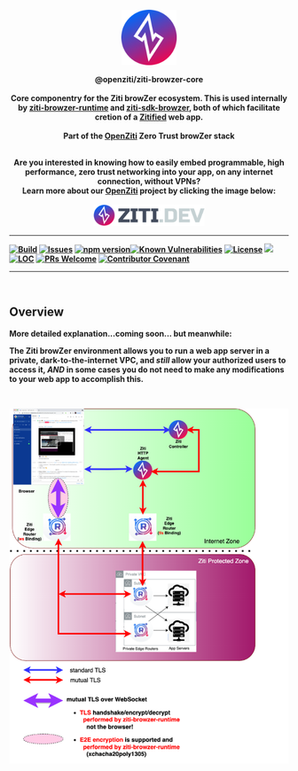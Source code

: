 <p align="center" width="100%">
<a href="https://ziti.dev"><img src="ziti.png" width="100"></a>
</p>

<p align="center">
    <b>
    <a>@openziti/ziti-browzer-core</a>
    <br>
    <br>
    <b>Core componentry for the Ziti browZer ecosystem.  This is used internally by <a href="https://github.com/openziti/ziti-browzer-runtime">ziti-browzer-runtime</a> and <a href="https://github.com/openziti/ziti-sdk-browzer">ziti-sdk-browzer</a>, both of which facilitate cretion of a <a href="https://ziti.dev/blog/zitification">Zitified</a> web app.</b>
    <br>
    <br>
    <b>Part of the <a href="https://ziti.devdev/about">OpenZiti</a> Zero Trust browZer stack</b>
</p>

<p align="center">
    <br>
    <b>Are you interested in knowing how to easily embed programmable, high performance, zero trust networking into your app, on any internet connection, without VPNs?
    <br>
    Learn more about our <a href="https://ziti.devdev/about">OpenZiti</a> project by clicking the image below:</b>
    <br>
    <br>
    <a href="https://ziti.dev"><img src="ziti-dev-logo.png" width="200"></a>
</p>

---
[![Build](https://github.com/openziti/ziti-browzer-core/workflows/Build/badge.svg?branch=main)]()
[![Issues](https://img.shields.io/github/issues-raw/openziti/ziti-browzer-core)]()
[![npm version](https://badge.fury.io/js/@openziti%2Fziti-browzer-core.svg)](https://badge.fury.io/js/@openziti%2Fziti-browzer-core)[![Known Vulnerabilities](https://snyk.io/test/npm/@openziti/ziti-browzer-core/badge.svg)](https://snyk.io/test/npm/@openziti/ziti-browzer-core)
[![License](https://img.shields.io/badge/License-Apache%202.0-blue.svg)](https://opensource.org/licenses/Apache-2.0)
[![](https://data.jsdelivr.com/v1/package/npm/@openziti/ziti-browzer-core/badge?style=rounded)](https://www.jsdelivr.com/package/npm/@openziti/ziti-browzer-core)
[![LOC](https://img.shields.io/tokei/lines/github/openziti/ziti-browzer-core)]()
[![PRs Welcome](https://img.shields.io/badge/PRs-welcome-brightgreen.svg?style=rounded)](CONTRIBUTING.md)
[![Contributor Covenant](https://img.shields.io/badge/Contributor%20Covenant-v2.0%20adopted-ff69b4.svg)](CODE_OF_CONDUCT.md)

---


<br>

## Overview

More detailed explanation...coming soon... but meanwhile:  

The Ziti browZer environment allows
you to run a web app server in a private, dark-to-the-internet VPC, and _still_ allow your authorized
users to access it, _AND_ in some cases you do not need to make any modifications to your web app to accomplish this.

<br>
<p align="center" width="100%">
<a href="https://ziti.dev"><img src="browZer-diagram.png" width="600"></a>
</p>


